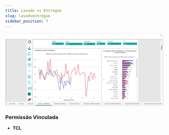 ```yaml
---
title: Lavado vs Entregue
slug: lavadoentregue
sidebar_position: 7
---
```


![Alt text](image-7.png)





### Permissão Vinculada

- **TCL**